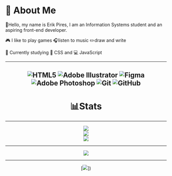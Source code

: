 # 💫 About Me
:wave:Hello, my name is Erik Pires, I am an Information Systems student and an aspiring front-end developer.

:video_game: I like to play games
:headphones:listen to music
:pencil2:draw and write

:book: Currently studying :art: CSS and :computer: JavaScript

---
<div align='center'>

![HTML5](https://img.shields.io/badge/html5-%23E34F26.svg?style=for-the-badge&logo=html5&logoColor=white) ![Adobe Illustrator](https://img.shields.io/badge/adobe%20illustrator-%23FF9A00.svg?style=for-the-badge&logo=adobe%20illustrator&logoColor=white) ![Figma](https://img.shields.io/badge/figma-%23F24E1E.svg?style=for-the-badge&logo=figma&logoColor=white) ![Adobe Photoshop](https://img.shields.io/badge/adobe%20photoshop-%2331A8FF.svg?style=for-the-badge&logo=adobe%20photoshop&logoColor=white) ![Git](https://img.shields.io/badge/git-%23F05033.svg?style=for-the-badge&logo=git&logoColor=white) ![GitHub](https://img.shields.io/badge/github-%23121011.svg?style=for-the-badge&logo=github&logoColor=white)
---
# 📊Stats
---

![](https://github-readme-streak-stats.herokuapp.com/?user=erik-hp&theme=vision-friendly-dark&hide_border=false)<br/>
![](https://github-readme-stats.vercel.app/api?username=erik-hp&theme=vision-friendly-dark&hide_border=false&include_all_commits=false&count_private=false)<br/>
![](https://github-readme-stats.vercel.app/api/top-langs/?username=erik-hp&theme=vision-friendly-dark&hide_border=false&include_all_commits=false&count_private=false&layout=compact)

---

![](https://github-contributor-stats.vercel.app/api?username=erik-hp&limit=5&theme=vision-friendly-dark&combine_all_yearly_contributions=true)

---
[![](https://visitcount.itsvg.in/api?id=erik-hp&icon=5&color=6)])
</div>
